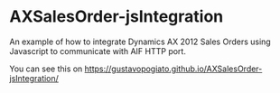 # AXSalesOrder-jsIntegration
An example of how to integrate Dynamics AX 2012 Sales Orders using Javascript to communicate with AIF HTTP port.

You can see this on https://gustavopogiato.github.io/AXSalesOrder-jsIntegration/
